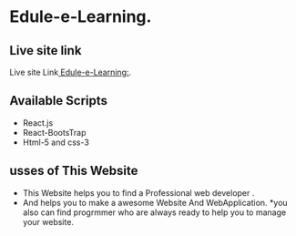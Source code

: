 # Edule-e-Learning.

## Live site link 

Live site Link[ Edule-e-Learning:](https://blissful-mestorf-e4241c.netlify.app/).

## Available Scripts
* React.js 
* React-BootsTrap
* Html-5 and css-3

## usses of This Website
* This Website helps you to find a Professional web developer .
* And helps you to make a awesome Website And WebApplication.
*you also can find progrmmer who are always ready to help you to manage your website.